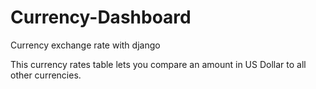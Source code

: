 # Currency-Dashboard
Currency exchange rate with django

This currency rates table lets you compare an amount in US Dollar to all other currencies.
